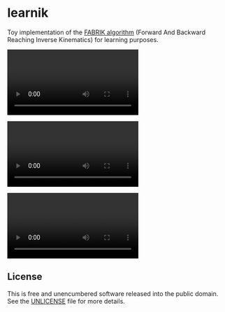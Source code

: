 # learnik

Toy implementation of the [FABRIK algorithm](FABRIK.pdf) (Forward And Backward Reaching Inverse Kinematics) for learning purposes.

![](https://github.com/nitrix/learnik/raw/master/docs/phase1.webm)

![](docs/phase2.webm)

![](docs/phase3.webm)

## License

This is free and unencumbered software released into the public domain. See the [UNLICENSE](UNLICENSE) file for more details.
